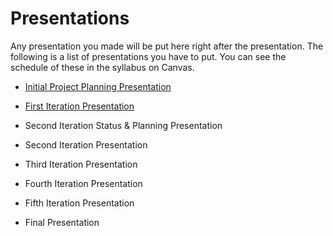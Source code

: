 # Presentations

Any presentation you made will be put here right after the presentation. The following is a list of presentations you have to put. You can see the schedule of these in the syllabus on Canvas.

- [Initial Project Planning Presentation](https://docs.google.com/presentation/d/1aOtRp4bNe4pXUNwUvVxtKQOF4tsbvIcKP_XqGjC9jJI/edit#slide=id.g64ff039e7e_0_10)
- [First Iteration Presentation](https://docs.google.com/presentation/d/1gjtkyunI2OJ220QwspHitjR7w0wIO-cPd8gwQJXpE3s/edit#slide=id.p)

- Second Iteration Status & Planning Presentation
- Second Iteration Presentation
- Third Iteration Presentation
- Fourth Iteration Presentation
- Fifth Iteration Presentation
- Final Presentation

